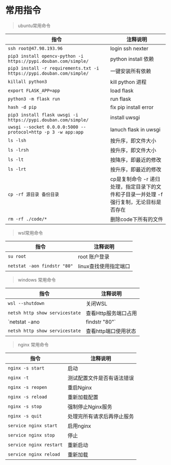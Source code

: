 # 常用指令

> ubuntu常用命令

指令 | 注释说明
---|---
`ssh root@47.98.193.96` | login ssh nexter
`pip3 install opencv-python -i https://pypi.douban.com/simple/` | python install 依赖
`pip3 install -r requirements.txt -i https://pypi.douban.com/simple/`| 一键安装所有依赖
`killall python3`| kill python 进程
`export FLASK_APP=app`|  load flask
`python3 -m flask run` | run flask
`hash -d pip`| fix pip install error
`pip3 install flask uwsgi -i https://pypi.douban.com/simple/` | install uwsgi
`uwsgi --socket 0.0.0.0:5000 --protocol=http -p 3 -w app:app` | lanuch flask in uwsgi
`ls -lsh`| 按升序，即文件大小
`ls -lrsh`| 按升序，即文件大小
`ls -lt`| 按降序，即最近的修改
`ls -lrt`| 按升序，即最近的修改
`cp -rf 源目录 备份目录` | cp是复制命令 -r 递归处理，指定目录下的文件和子目录一并处理 -f 强行复制，无论目标是否存在
`rm -rf ./code/*` | 删除code下所有的文件

> wsl常用命令

 指令 | 注释说明
---|---
`su root` | root 账户登录
`netstat -aon findstr "80"` | linux查找使用指定端口
> windows 常用命令

 指令 | 注释说明
---|---
`wsl --shutdown` | 关闭WSL  
`netsh http show servicestate`| 查看Http服务端口占用
`netstat -ano|findstr "80"` | cmd 查看置顶端口
`netsh http show servicestate` | 查看http端口使用状态
> nginx 常用命令

指令 | 注释说明
---|---
`nginx -s start` | 启动
`nginx -t` | 测试配置文件是否有语法错误
`nginx -s reopen` | 重启Nginx
`nginx -s reload` | 重新加载配置
`nginx -s stop`   |强制停止Nginx服务
`nginx -s quit` |处理完所有请求后再停止服务
`service nginx start` | 启用nginx
`service nginx stop` | 停止
`service nginx restart` | 重新启动
`service nginx reload` | 重新加载
